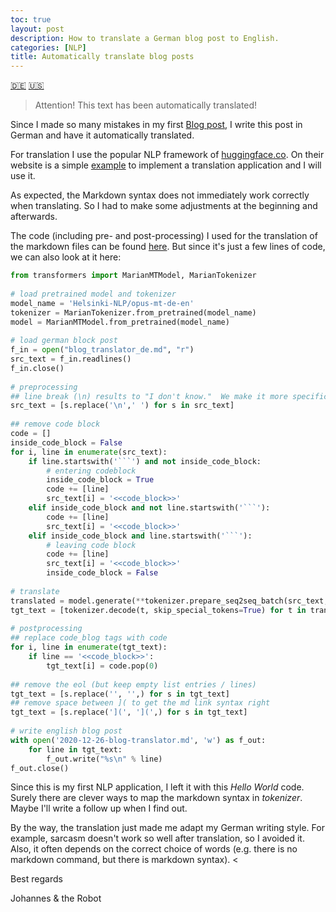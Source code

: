 ```yaml
---
toc: true
layout: post
description: How to translate a German blog post to English.
categories: [NLP]
title: Automatically translate blog posts
---
```


[:de:](https://github.com/joatom/ai_curious/blob/master/_posts/blog_translator.md) [:us:](https://joatom.github.io/ai_curious/nlp/2020/12/26/blog-translator.html) 

> Attention! This text has been automatically translated! 

Since I made so many mistakes in my first [Blog post](https://datamuni.com/@joatom/a-handful-of-bricks-from-sql-to-pandas), I write this post in German and have it automatically translated. 

For translation I use the popular NLP framework of [huggingface.co](https://huggingface.co/transformers/index.html). On their website is a simple [example](https://huggingface.co/transformers/model_doc/marian.html) to implement a translation application and I will use it. 

As expected, the Markdown syntax does not immediately work correctly when translating. 
So I had to make some adjustments at the beginning and afterwards. 

The code (including pre- and post-processing) I used for the translation of the markdown files can be found [here](https://github.com/joatom/blog-resources/tree/main/blog_translator). 
But since it's just a few lines of code, we can also look at it here: 

```python 
from transformers import MarianMTModel, MarianTokenizer 
 
# load pretrained model and tokenizer 
model_name = 'Helsinki-NLP/opus-mt-de-en' 
tokenizer = MarianTokenizer.from_pretrained(model_name) 
model = MarianMTModel.from_pretrained(model_name) 
 
# load german block post 
f_in = open("blog_translator_de.md", "r") 
src_text = f_in.readlines() 
f_in.close() 
 
# preprocessing 
## line break (\n) results to "I don't know."  We make it more specific: 
src_text = [s.replace('\n',' ') for s in src_text] 
 
## remove code block 
code = [] 
inside_code_block = False 
for i, line in enumerate(src_text): 
    if line.startswith('```') and not inside_code_block: 
        # entering codeblock 
        inside_code_block = True 
        code += [line] 
        src_text[i] = '<<code_block>>' 
    elif inside_code_block and not line.startswith('```'): 
        code += [line] 
        src_text[i] = '<<code_block>>' 
    elif inside_code_block and line.startswith('```'): 
        # leaving code block 
        code += [line] 
        src_text[i] = '<<code_block>>' 
        inside_code_block = False 
 
# translate 
translated = model.generate(**tokenizer.prepare_seq2seq_batch(src_text, return_tensors="pt")) 
tgt_text = [tokenizer.decode(t, skip_special_tokens=True) for t in translated] 
 
# postprocessing 
## replace code_blog tags with code 
for i, line in enumerate(tgt_text): 
    if line == '<<code_block>>': 
        tgt_text[i] = code.pop(0) 
 
## remove the eol (but keep empty list entries / lines) 
tgt_text = [s.replace('', '',) for s in tgt_text] 
## remove space between ]( to get the md link syntax right 
tgt_text = [s.replace('](', '](',) for s in tgt_text] 
 
# write english blog post 
with open('2020-12-26-blog-translator.md', 'w') as f_out: 
    for line in tgt_text: 
        f_out.write("%s\n" % line) 
f_out.close() 
``` 

Since this is my first NLP application, I left it with this *Hello World* code. Surely there are clever ways to map the markdown syntax in *tokenizer*. Maybe I'll write a follow up when I find out. 

By the way, the translation just made me adapt my German writing style. 
For example, sarcasm doesn't work so well after translation, so I avoided it. 
Also, it often depends on the correct choice of words (e.g. there is no markdown command, but there is markdown syntax). <<eol>

Best regards 

Johannes & the Robot
